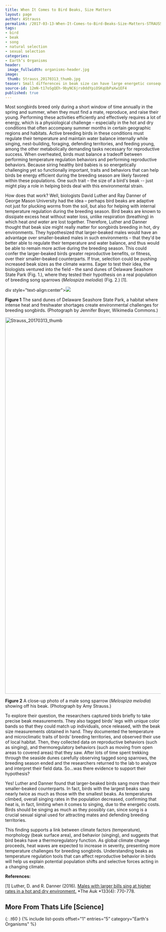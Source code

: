 ```yaml
---
title: When It Comes to Bird Beaks, Size Matters
layout: page
author: AStrauss
permalink: /2017-03-13-When-It-Comes-to-Bird-Beaks-Size-Matters-STRAUSS/
tags:
- bird
- beak
- song
- natural selection
- sexual selection
categories:
- Earth’s Organisms
header:
 image_fullwidth: organisms-header.jpg
image:
 thumb: Strauss_20170313_thumb.jpg
teaser: Small differences in beak size can have large energetic consequences when environmental conditions are hot and dry.
source-id: 12mN-t17oSgQEh-9byNC6jrs0ddYpiOSKqUbPaXw1EF4
published: true
---
```


Most songbirds breed only during a short window of time annually in the spring and summer, when they must find a mate, reproduce, and raise their young. Performing these activities efficiently and effectively requires a lot of energy, which is a physiological challenge – especially in the hot and dry conditions that often accompany summer months in certain geographic regions and habitats. Active breeding birds in these conditions must regulate their temperature and maintain water balance internally while singing, nest-building, foraging, defending territories, and feeding young, among the other metabolically demanding tasks necessary for reproductive success. When overheated, birds must balance a tradeoff between performing temperature regulation behaviors and performing reproductive behaviors. Because siring healthy bird babies is so energetically challenging yet so functionally important, traits and behaviors that can help birds be energy efficient during the breeding season are likely favored within these populations. One such trait – the size of a bird's beak -- just might play a role in helping birds deal with this environmental strain. 

How does that work? Well, biologists David Luther and Ray Danner of George Mason University had the idea – perhaps bird beaks are adaptive not just for plucking worms from the soil, but also for helping with internal temperature regulation during the breeding season. Bird beaks are known to dissipate excess heat without water loss, unlike respiration (breathing) in which heat *and water* are lost together. Therefore, Luther and Danner thought that beak size might really matter for songbirds breeding in hot, dry environments. They hypothesized that larger-beaked males would have an advantage over smaller-beaked males in such environments – that they'd be better able to regulate their temperature and water balance, and thus would be able to remain more active during the breeding season. This could confer the larger-beaked birds greater reproductive benefits, or fitness, over their smaller-beaked counterparts. If true, selection could be pushing increased beak sizes as the climate warms. Eager to test their idea, the biologists ventured into the field – the sand dunes of Delaware Seashore State Park (Fig. 1.), where they tested their hypothesis on a real population of breeding song sparrows (*Melospiza melodia*) (Fig. 2.) [1]. 

div style="text-align:center"><img src ="https://upload.wikimedia.org/wikipedia/commons/f/f8/Delaware_Beaches_State_Park.jpg"></div>

**Figure 1** The sand dunes of Delaware Seashore State Park, a habitat where intense heat and freshwater shortages create environmental challenges for breeding songbirds. (Photograph by Jennifer Boyer, Wikimedia Commons.)

<a data-flickr-embed="true"  href="https://www.flickr.com/photos/139839751@N06/33366764476/in/dateposted-friend/" title="Strauss_20170313_thumb"><img src="https://c1.staticflickr.com/1/655/33366764476_74837a5143_h.jpg" width="1600" height="1214" alt="Strauss_20170313_thumb"></a><script async src="//embedr.flickr.com/assets/client-code.js" charset="utf-8"></script>

**Figure 2** A close-up photo of a male song sparrow (*Melospiza melodia*) showing off his beak. (Photograph by Amy Strauss.)

To explore their question, the researchers captured birds briefly to take precise beak measurements. They also tagged birds' legs with unique color bands so that they could match up individuals, once released, with the beak size measurements obtained in hand. They documented the temperature and microclimatic traits of birds’ breeding territories, and observed their use of local habitat. Then, they collected data on reproductive behaviors (such as singing), and thermoregulatory behaviors (such as moving from open areas to covered areas) that they saw. After lots of time spent trekking through the seaside dunes carefully observing tagged song sparrows, the breeding season ended and the researchers returned to the lab to analyze and interpret their field data. So…was there evidence to support their hypothesis?

Yes! Luther and Danner found that larger-beaked birds sang more than their smaller-beaked counterparts. In fact, birds with the largest beaks sang nearly twice as much as those with the smallest beaks. As temperatures climbed, overall singing rates in the population decreased, confirming that heat is, in fact, limiting when it comes to singing, due to the energetic costs. Birds should be singing as much as they possibly can, since song is a crucial sexual signal used for attracting mates and defending breeding territories. 

This finding supports a link between climate factors (temperature), morphology (beak surface area), and behavior (singing), and suggests that bird beaks have a thermoregulatory function. As global climate change proceeds, heat waves are expected to increase in severity, presenting more temperature challenges for breeding songbirds. Understanding beaks as temperature regulation tools that can affect reproductive behavior in birds will help us explain potential population shifts and selective forces acting in a changing climate.

**References:**

[1] Luther, D. and R. Danner (2016). [Males with larger bills sing at higher rates in a hot and dry environment.](http://www.bioone.org/doi/abs/10.1642/AUK-16-6.1) *The Auk *133(4): 770-778.

## More From Thats Life [Science]
{: .t60 }
{% include list-posts offset="1" entries=”5” category="Earth's Organisms" %}

